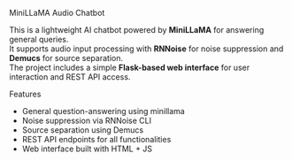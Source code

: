  MiniLLaMA Audio Chatbot

This is a lightweight AI chatbot powered by **MiniLLaMA** for answering general queries.  
It supports audio input processing with **RNNoise** for noise suppression and **Demucs** for source separation.  
The project includes a simple **Flask-based web interface** for user interaction and REST API access.


 Features

-  General question-answering using minillama
-  Noise suppression via RNNoise CLI
-  Source separation  using Demucs
-  REST API endpoints for all functionalities
-  Web interface built with HTML + JS




